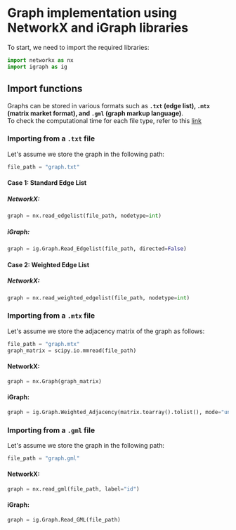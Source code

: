 # Graph implementation using NetworkX and iGraph libraries

To start, we need to import the required libraries:

```python
import networkx as nx
import igraph as ig
```

## Import functions

Graphs can be stored in various formats such as **`.txt` (edge list), `.mtx` (matrix market format), and `.gml` (graph markup language)**.  
To check the computational time for each file type, refer to this [link](https://github.com/msilver22/graph_implementation/blob/main/outputs/import_time_table.md)

### Importing from a `.txt` file

Let's assume we store the graph in the following path:
```python
file_path = "graph.txt"
```

#### Case 1: Standard Edge List 

##### NetworkX:
```python
graph = nx.read_edgelist(file_path, nodetype=int)
```

##### iGraph:
```python
graph = ig.Graph.Read_Edgelist(file_path, directed=False)
```

#### Case 2: Weighted Edge List

##### NetworkX:
```python
graph = nx.read_weighted_edgelist(file_path, nodetype=int)
```

### Importing from a `.mtx` file

Let's assume we store the adjacency matrix of the graph as follows:

```python
file_path = "graph.mtx"
graph_matrix = scipy.io.mmread(file_path)
```

#### NetworkX:
```python
graph = nx.Graph(graph_matrix)
```

#### iGraph:
```python
graph = ig.Graph.Weighted_Adjacency(matrix.toarray().tolist(), mode="undirected")
```

### Importing from a `.gml` file

Let's assume we store the graph in the following path:
```python
file_path = "graph.gml"
```

#### NetworkX:
```python
graph = nx.read_gml(file_path, label="id")
```

#### iGraph:
```python
graph = ig.Graph.Read_GML(file_path)
```




